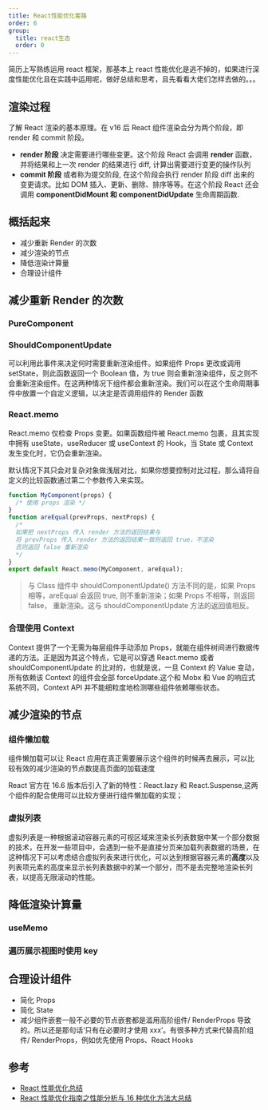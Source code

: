 ```yaml
---
title: React性能优化套路
order: 6
group:
  title: react生态
  order: 0
---
```


简历上写熟练运用 react 框架，那基本上 react 性能优化是逃不掉的，如果进行深度性能优化且在实践中运用呢，做好总结和思考，且先看看大佬们怎样去做的。。。

## 渲染过程

了解 React 渲染的基本原理。在 v16 后 React 组件渲染会分为两个阶段，即 render 和 commit 阶段。

- **render 阶段** 决定需要进行哪些变更。这个阶段 React 会调用 **render** 函数，并将结果和上一次 render 的结果进行 diff, 计算出需要进行变更的操作队列
- **commit 阶段** 或者称为提交阶段, 在这个阶段会执行 render 阶段 diff 出来的变更请求。比如 DOM 插入、更新、删除、排序等等。在这个阶段 React 还会调用 **componentDidMount 和 componentDidUpdate** 生命周期函数.

## 概括起来

- 减少重新 Render 的次数
- 减少渲染的节点
- 降低渲染计算量
- 合理设计组件

## 减少重新 Render 的次数

### PureComponent

### ShouldComponentUpdate

可以利用此事件来决定何时需要重新渲染组件。如果组件 Props 更改或调用 setState，则此函数返回一个 Boolean 值，为 true 则会重新渲染组件，反之则不会重新渲染组件。在这两种情况下组件都会重新渲染。我们可以在这个生命周期事件中放置一个自定义逻辑，以决定是否调用组件的 Render 函数

### React.memo

React.memo 仅检查 Props 变更。如果函数组件被 React.memo 包裹，且其实现中拥有 useState，useReducer 或 useContext 的 Hook，当 State 或 Context 发生变化时，它仍会重新渲染。

默认情况下其只会对复杂对象做浅层对比，如果你想要控制对比过程，那么请将自定义的比较函数通过第二个参数传入来实现。

```js
function MyComponent(props) {
  /* 使用 props 渲染 */
}
function areEqual(prevProps, nextProps) {
  /*
  如果把 nextProps 传入 render 方法的返回结果与
  将 prevProps 传入 render 方法的返回结果一致则返回 true，不渲染
  否则返回 false 重新渲染
  */
}
export default React.memo(MyComponent, areEqual);
```

> 与 Class 组件中 shouldComponentUpdate() 方法不同的是，如果 Props 相等，areEqual 会返回 true, 则不重新渲染；如果 Props 不相等，则返回 false， 重新渲染。这与 shouldComponentUpdate 方法的返回值相反。

### 合理使用 Context

Context 提供了一个无需为每层组件手动添加 Props，就能在组件树间进行数据传递的方法。正是因为其这个特点，它是可以穿透 React.memo 或者 shouldComponentUpdate 的比对的，也就是说，一旦 Context 的 Value 变动，所有依赖该 Context 的组件会全部 forceUpdate.这个和 Mobx 和 Vue 的响应式系统不同，Context API 并不能细粒度地检测哪些组件依赖哪些状态。

## 减少渲染的节点

### 组件懒加载

组件懒加载可以让 React 应用在真正需要展示这个组件的时候再去展示，可以比较有效的减少渲染的节点数提高页面的加载速度

React 官方在 16.6 版本后引入了新的特性：React.lazy 和 React.Suspense,这两个组件的配合使用可以比较方便进行组件懒加载的实现；

### 虚拟列表

虚拟列表是一种根据滚动容器元素的可视区域来渲染长列表数据中某一个部分数据的技术，在开发一些项目中，会遇到一些不是直接分页来加载列表数据的场景，在这种情况下可以考虑结合虚拟列表来进行优化，可以达到根据容器元素的**高度**以及列表项元素的高度来显示长列表数据中的某一个部分，而不是去完整地渲染长列表，以提高无限滚动的性能。

## 降低渲染计算量

### useMemo

### 遍历展示视图时使用 key

## 合理设计组件

- 简化 Props
- 简化 State
- 减少组件嵌套一般不必要的节点嵌套都是滥用高阶组件/ RenderProps 导致的。所以还是那句话‘只有在必要时才使用 xxx’。有很多种方式来代替高阶组件/ RenderProps，例如优先使用 Props、React Hooks

## 参考

- [React 性能优化总结](https://mp.weixin.qq.com/s/RG0ANLwfrhU_2_5nbhIEDw)
- [React 性能优化指南之性能分析与 16 种优化方法大总结](https://mp.weixin.qq.com/s/_SafpFkho1omGWdvx6DMvg)
